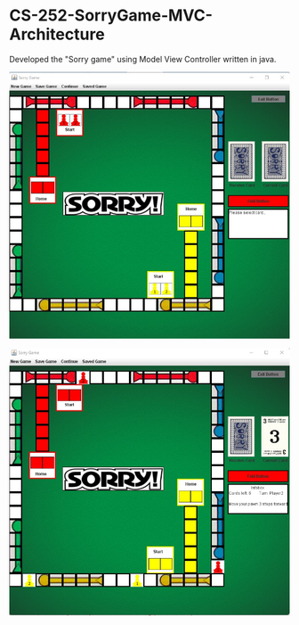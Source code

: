 # CS-252-SorryGame-MVC-Architecture
Developed the "Sorry game" using Model View Controller written in java.

![alt text](https://github.com/georgeleve/CS-252-SorryGame-MVC-Architecture/blob/master/picture.jpg)

![alt text](https://github.com/georgeleve/CS-252-SorryGame-MVC-Architecture/blob/master/picture2.jpg)
